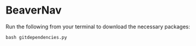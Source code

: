 # BeaverNav

Run the following from your terminal to download the necessary packages:

```
bash gitdependencies.py
```
